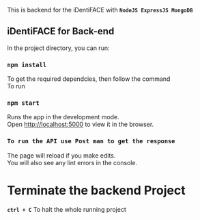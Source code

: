 This is backend for the iDentiFACE with **`NodeJS ExpressJS MongoDB`**

## iDentiFACE for Back-end

In the project directory, you can run:

### `npm install`

To get the required dependcies, then follow the command <br/> To run

### `npm start`

Runs the app in the development mode.<br />
Open [http://localhost:5000](http://localhost:5000) to view it in the browser.

### `To run the API use Post man to get the response`

The page will reload if you make edits.<br />
You will also see any lint errors in the console.

# Terminate the backend Project

**`ctrl + C`** To halt the whole running project
